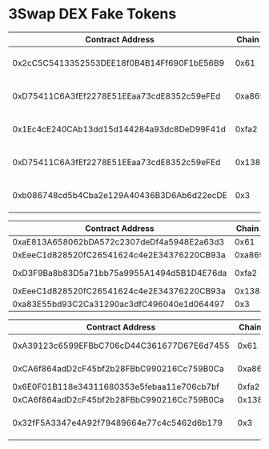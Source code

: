 3Swap DEX Fake Tokens
===================================================

| Contract Address                         | Chain ID | Name             |
|------------------------------------------|----------|------------------|
|0x2cC5C5413352553DEE18f0B4B14Ff690F1bE56B9|0x61      |Fake Binance USD  |
|0xD75411C6A3fEf2278E51EEaa73cdE8352c59eFEd|0xa869    |Fake Avalanche USD|
|0x1Ec4cE240CAb13dd15d144284a93dc8DeD99F41d|0xfa2     |Fake Fantom USD   |
|0xD75411C6A3fEf2278E51EEaa73cdE8352c59eFEd|0x13881   |Fake Matic USD    |
|0xb086748cd5b4Cba2e129A40436B3D6Ab6d22ecDE|0x3       |Fake Ropsten USD  |

| Contract Address                         | Chain ID | Name           |
|------------------------------------------|----------|----------------|
|0xaE813A658062bDA572c2307deDf4a5948E2a63d3|0x61      |Euler           |
|0xEeeC1d828520fC26541624c4e2E34376220CB93a|0xa869    |Mudslide        |
|0xD3F9Ba8b83D5a71bb75a9955A1494d5B1D4E76da|0xfa2     |Apparition Token|
|0xEeeC1d828520fC26541624c4e2E34376220CB93a|0x13881   |Diligence       |
|0xa83E55bd93C2Ca31290ac3dfC496040e1d064497|0x3       |Quintessence    |

| Contract Address                         | Chain ID | Name                 |
|------------------------------------------|----------|----------------------|
|0xA39123c6599EFBbC706cD44C361677D67E6d7455|0x61      |Higgs Boson           |
|0xCA6f864adD2cF45bf2b28FBbC990216Cc759B0Ca|0xa869    |Relativity Token      |
|0x6E0F01B118e34311680353e5febaa11e706cb7bf|0xfa2     |Vibranium             |
|0xCA6f864adD2cF45bf2b28FBbC990216Cc759B0Ca|0x13881   |Blackhole             |
|0x32fF5A3347e4A92f79489664e77c4c5462d6b179|0x3       |The Bane Of Zerubbabel|